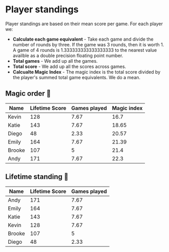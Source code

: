 # Player standings

Player standings are based on their mean score per game. For each player we:

- **Calculate each game equivalent** - Take each game and divide the number of rounds by three. If the game was 3 rounds, then it is worth 1. A game of 4 rounds is 1.333333333333333333 to the nearest value availble as a double precision floating point number.
- **Total games** - We add up all the games.
- **Total score** - We add up all the scores across games.
- **Calcualte Magic Index** - The magic index is the total score divided by the player's summed total game equivalents. We do a mean.

## Magic order 🧙
Name | Lifetime Score | Games played | Magic index
-|-|-|-
Kevin | 128 | 7.67 | 16.7
Katie | 143 | 7.67 | 18.65
Diego | 48 | 2.33 | 20.57
Emily | 164 | 7.67 | 21.39
Brooke | 107 | 5 | 21.4
Andy | 171 | 7.67 | 22.3

## Lifetime standing 🧞
Name | Lifetime Score | Games played 
-|-|-
Andy | 171 | 7.67
Emily | 164 | 7.67
Katie | 143 | 7.67
Kevin | 128 | 7.67
Brooke | 107 | 5
Diego | 48 | 2.33
